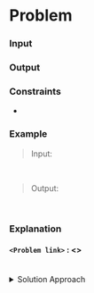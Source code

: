# Problem


### Input


### Output


### Constraints
* 

### Example
>Input:<br/>
<br/>

>Output:<br/>
<br/>

### Explanation


#### `<Problem link>` : <>
<br/>
<details>
  <summary>Solution Approach</summary>
  
  ######
  
   
  
  ### References
  
  ><br/>
  
</details>

